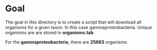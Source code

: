 # Goal
The goal in this directory is to create a script that will download all organisms for a given taxon.
In this case gammaproteobacteria.
Unique organisms are are stored in 
**organisms.tab**.

For the **gammaproteobacteria**, there are **25663** organisms.
